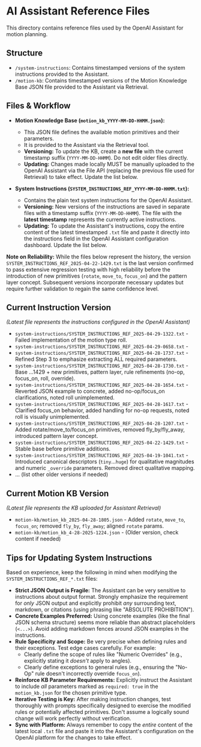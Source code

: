 # AI Assistant Reference Files

This directory contains reference files used by the OpenAI Assistant for motion planning.

## Structure

-   `/system-instructions`: Contains timestamped versions of the system instructions provided to the Assistant.
-   `/motion-kb`: Contains timestamped versions of the Motion Knowledge Base JSON file provided to the Assistant via Retrieval.

## Files & Workflow

*   **Motion Knowledge Base (`motion_kb_YYYY-MM-DD-HHMM.json`):** 
    *   This JSON file defines the available motion primitives and their parameters.
    *   It is provided to the Assistant via the Retrieval tool.
    *   **Versioning:** To update the KB, create a **new file** with the current timestamp suffix (`YYYY-MM-DD-HHMM`). Do not edit older files directly.
    *   **Updating:** Changes made locally MUST be manually uploaded to the OpenAI Assistant via the File API (replacing the previous file used for Retrieval) to take effect. Update the list below.

*   **System Instructions (`SYSTEM_INSTRUCTIONS_REF_YYYY-MM-DD-HHMM.txt`):** 
    *   Contains the plain text system instructions for the OpenAI Assistant.
    *   **Versioning:** New versions of the instructions are saved in separate files with a timestamp suffix (`YYYY-MM-DD-HHMM`). The file with the **latest timestamp** represents the currently active instructions.
    *   **Updating:** To update the Assistant's instructions, copy the entire content of the latest timestamped `.txt` file and paste it directly into the instructions field in the OpenAI Assistant configuration dashboard. Update the list below.

**Note on Reliability:** While the files below represent the history, the version `SYSTEM_INSTRUCTIONS_REF_2025-04-22-1429.txt` is the last version confirmed to pass extensive regression testing with high reliability before the introduction of new primitives (`rotate`, `move_to`, `focus_on`) and the pattern layer concept. Subsequent versions incorporate necessary updates but require further validation to regain the same confidence level.

## Current Instruction Version
*(Latest file represents the instructions configured in the OpenAI Assistant)*

*   `system-instructions/SYSTEM_INSTRUCTIONS_REF_2025-04-29-1322.txt` - Failed implementation of the motion type roll.
*   `system-instructions/SYSTEM_INSTRUCTIONS_REF_2025-04-29-0658.txt` - 
*   `system-instructions/SYSTEM_INSTRUCTIONS_REF_2025-04-28-1737.txt` - Refined Step 3 to emphasize extracting ALL required parameters.
*   `system-instructions/SYSTEM_INSTRUCTIONS_REF_2025-04-28-1730.txt` - Base ...1429 + new primitives, pattern layer, rule refinements (no-op, focus_on, roll, override).
*   `system-instructions/SYSTEM_INSTRUCTIONS_REF_2025-04-28-1654.txt` - Reverted JSON example to concrete, added no-op/focus_on clarifications, noted roll unimplemented.
*   `system-instructions/SYSTEM_INSTRUCTIONS_REF_2025-04-28-1617.txt` - Clarified focus_on behavior, added handling for no-op requests, noted roll is visually unimplemented.
*   `system-instructions/SYSTEM_INSTRUCTIONS_REF_2025-04-28-1207.txt` - Added rotate/move_to/focus_on primitives, removed fly_by/fly_away, introduced pattern layer concept.
*   `system-instructions/SYSTEM_INSTRUCTIONS_REF_2025-04-22-1429.txt` - Stable base before primitive additions.
*   `system-instructions/SYSTEM_INSTRUCTIONS_REF_2025-04-19-1041.txt` - Introduced canonical descriptors (`tiny`...`huge`) for qualitative magnitudes and numeric `_override` parameters. Removed direct qualitative mapping.
*   ... (list other older versions if needed)

## Current Motion KB Version
*(Latest file represents the KB uploaded for Assistant Retrieval)*

*   `motion-kb/motion_kb_2025-04-28-1805.json` - Added `rotate`, `move_to`, `focus_on`; removed `fly_by`, `fly_away`; aligned `rotate` params.
*   `motion-kb/motion_kb_4-28-2025-1224.json` - (Older version, check content if needed)

## Tips for Updating System Instructions

Based on experience, keep the following in mind when modifying the `SYSTEM_INSTRUCTIONS_REF_*.txt` files:

*   **Strict JSON Output is Fragile:** The Assistant can be very sensitive to instructions about output format. Strongly emphasize the requirement for *only* JSON output and explicitly prohibit *any* surrounding text, markdown, or citations (using phrasing like "ABSOLUTE PROHIBITION").
*   **Concrete Examples Preferred:** Using concrete examples (like the final JSON schema structure) seems more reliable than abstract placeholders (`<...>`). Avoid adding markdown fences around JSON examples in the instructions.
*   **Rule Specificity and Scope:** Be very precise when defining rules and their exceptions. Test edge cases carefully. For example:
    *   Clearly define the scope of rules like "Numeric Overrides" (e.g., explicitly stating it *doesn't* apply to angles).
    *   Clearly define exceptions to general rules (e.g., ensuring the "No-Op" rule doesn't incorrectly override `focus_on`).
*   **Reinforce KB Parameter Requirements:** Explicitly instruct the Assistant to include *all* parameters marked as `required: true` in the `motion_kb.json` for the chosen primitive type.
*   **Iterative Testing is Key:** After making instruction changes, test thoroughly with prompts specifically designed to exercise the modified rules or potentially affected primitives. Don't assume a logically sound change will work perfectly without verification.
*   **Sync with Platform:** Always remember to copy the *entire* content of the latest local `.txt` file and paste it into the Assistant's configuration on the OpenAI platform for the changes to take effect.